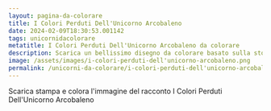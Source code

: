 ```yaml
---
layout: pagina-da-colorare
title: I Colori Perduti Dell'Unicorno Arcobaleno
date: 2024-02-09T18:30:53.001142
tags: unicornidacolorare
metatitle: I Colori Perduti Dell'Unicorno Arcobaleno da colorare
description: Scarica un bellissimo disegno da colorare basato sulla storia I Colori Perduti Dell'Unicorno Arcobaleno
image: /assets/images/i-colori-perduti-dell'unicorno-arcobaleno.png
permalink: /unicorni-da-colorare/i-colori-perduti-dell'unicorno-arcobaleno.html
---
```

Scarica stampa e colora l'immagine del racconto I Colori Perduti Dell'Unicorno Arcobaleno
